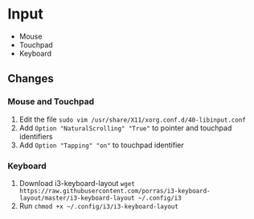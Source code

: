 # Input

- Mouse
- Touchpad
- Keyboard

## Changes

### Mouse and Touchpad

1. Edit the file `sudo vim /usr/share/X11/xorg.conf.d/40-libinput.conf`
2. Add `Option "NaturalScrolling" "True"` to pointer and touchpad identifiers
3. Add `Option "Tapping" "on"` to touchpad identifier

### Keyboard

1. Download i3-keyboard-layout `wget https://raw.githubusercontent.com/porras/i3-keyboard-layout/master/i3-keyboard-layout ~/.config/i3`
2. Run `chmod +x ~/.config/i3/i3-keyboard-layout`

